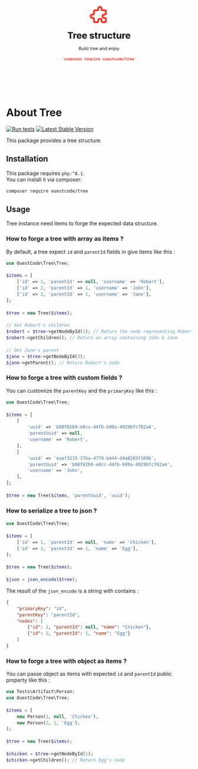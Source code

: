 <p align="center">
  <img src="/art/banner.png" alt="Tree Logo">
</p>

# About Tree

[![Run tests](https://github.com/ouest-code/tree/actions/workflows/run_tests.yml/badge.svg)](https://github.com/ouest-code/tree/actions/workflows/run_tests.yml)
[![Latest Stable Version](https://poser.pugx.org/ouestcode/tree/v/stable)](https://packagist.org/packages/ouestcode/tree)

This package provides a tree structure.  

## Installation

This package requires `php:^8.1`.  
You can install it via composer:

```bash
composer require ouestcode/tree
```

## Usage
Tree instance need items to forge the expected data structure.

### How to forge a tree with array as items ?
By default, a tree expect `id` and `parentId` fields in give items like this :

```php
use OuestCode\Tree\Tree;

$items = [
    ['id' => 1, 'parentId' => null, 'username' => 'Robert'],
    ['id' => 2, 'parentId' => 1, 'username' => 'John'],
    ['id' => 3, 'parentId' => 1, 'username' => 'Jane'],
];

$tree = new Tree($items);

// Get Robert's children
$robert = $tree->getNodeById(1); // Return the node representing Robert
$robert->getChildren(); // Return an array containing John & Jane

// Get Jane's parent
$jane = $tree->getNodeById(3);
$jane->getParent(); // Return Robert's node
```

### How to forge a tree with custom fields ?
You can customize the `parentKey` and the `primaryKey` like this :

```php
use OuestCode\Tree\Tree;

$items = [
    [
        'uuid' => 'b08f82b9-e8cc-44fb-b99a-4929bfcf02a4', 
        'parentUuid' => null, 
        'username' => 'Robert',
    ],
    [
        'uuid' => 'eaaf3215-17ba-4779-b444-d4a8203f1096', 
        'parentUuid' => 'b08f82b9-e8cc-44fb-b99a-4929bfcf02a4', 
        'username' => 'John',
    ],
];

$tree = new Tree($items, 'parentUuid', 'uuid');
```

### How to serialize a tree to json ?

```php
use OuestCode\Tree\Tree;

$items = [
    ['id' => 1, 'parentId' => null, 'name' => 'Chicken'],
    ['id' => 2, 'parentId' => 1, 'name' => 'Egg'],
];

$tree = new Tree($items);

$json = json_encode($tree);
```

The result of the `json_encode` is a string with contains :

```json
{
    "primaryKey": "id",
    "parentKey": "parentId",
    "nodes": [
        {"id": 1, "parentId": null, "name": "Chicken"},
        {"id": 2, "parentId": 1, "name": "Egg"}
    ]
}
```

### How to forge a tree with object as items ?
You can passe object as items with expected `id` and `parentId` public property like this :

```php
use Tests\Artifact\Person;
use OuestCode\Tree\Tree;

$items = [
    new Person(1, null, 'Chicken'),
    new Person(2, 1, 'Egg'),
];

$tree = new Tree($items);

$chicken = $tree->getNodeById(1);
$chicken->getChildren(); // Return Egg's node
```
